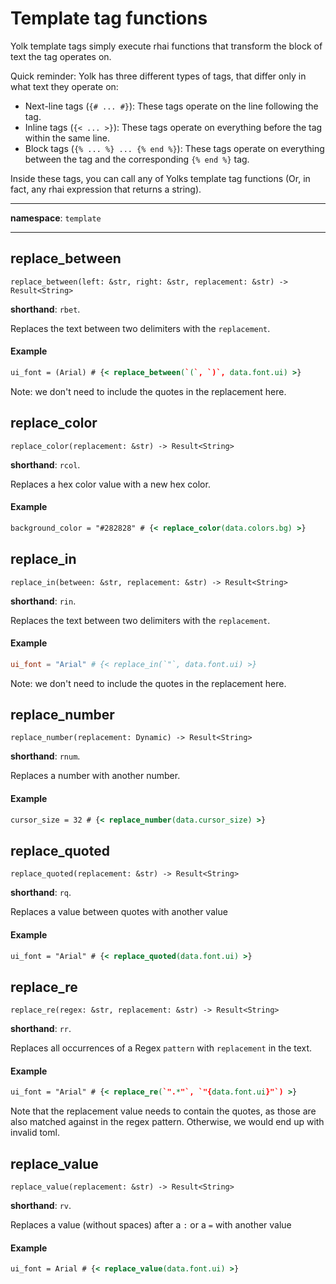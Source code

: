 <div class='rhai-doc'>

# Template tag functions

Yolk template tags simply execute rhai functions that transform the block of text the tag operates on.

Quick reminder: Yolk has three different types of tags, that differ only in what text they operate on:

- Next-line tags (`{# ... #}`): These tags operate on the line following the tag.
- Inline tags (`{< ... >}`): These tags operate on everything before the tag within the same line.
- Block tags (`{% ... %} ... {% end %}`): These tags operate on everything between the tag and the corresponding `{% end %}` tag.

Inside these tags, you can call any of Yolks template tag functions (Or, in fact, any rhai expression that returns a string).

---

**namespace**: `template`

---



<div class='doc-block'>

## replace_between

<div class='doc-content'>

```rust,ignore
replace_between(left: &str, right: &str, replacement: &str) -> Result<String>
```

**shorthand**: `rbet`.

Replaces the text between two delimiters with the `replacement`.

#### Example

```handlebars
ui_font = (Arial) # {< replace_between(`(`, `)`, data.font.ui) >}
```

Note: we don't need to include the quotes in the replacement here.

</div>
</div>




<div class='doc-block'>

## replace_color

<div class='doc-content'>

```rust,ignore
replace_color(replacement: &str) -> Result<String>
```

**shorthand**: `rcol`.

Replaces a hex color value with a new hex color.

#### Example

```handlebars
background_color = "#282828" # {< replace_color(data.colors.bg) >}
```

</div>
</div>




<div class='doc-block'>

## replace_in

<div class='doc-content'>

```rust,ignore
replace_in(between: &str, replacement: &str) -> Result<String>
```

**shorthand**: `rin`.

Replaces the text between two delimiters with the `replacement`.

#### Example

```toml
ui_font = "Arial" # {< replace_in(`"`, data.font.ui) >}
```

Note: we don't need to include the quotes in the replacement here.

</div>
</div>




<div class='doc-block'>

## replace_number

<div class='doc-content'>

```rust,ignore
replace_number(replacement: Dynamic) -> Result<String>
```

**shorthand**: `rnum`.

Replaces a number with another number.

#### Example

```handlebars
cursor_size = 32 # {< replace_number(data.cursor_size) >}
```

</div>
</div>




<div class='doc-block'>

## replace_quoted

<div class='doc-content'>

```rust,ignore
replace_quoted(replacement: &str) -> Result<String>
```

**shorthand**: `rq`.

Replaces a value between quotes with another value

#### Example

```handlebars
ui_font = "Arial" # {< replace_quoted(data.font.ui) >}
```

</div>
</div>




<div class='doc-block'>

## replace_re

<div class='doc-content'>

```rust,ignore
replace_re(regex: &str, replacement: &str) -> Result<String>
```

**shorthand**: `rr`.

Replaces all occurrences of a Regex `pattern` with `replacement` in the text.

#### Example

```handlebars
ui_font = "Arial" # {< replace_re(`".*"`, `"{data.font.ui}"`) >}
```

Note that the replacement value needs to contain the quotes, as those are also matched against in the regex pattern.
Otherwise, we would end up with invalid toml.

</div>
</div>




<div class='doc-block'>

## replace_value

<div class='doc-content'>

```rust,ignore
replace_value(replacement: &str) -> Result<String>
```

**shorthand**: `rv`.

Replaces a value (without spaces) after a `:` or a `=` with another value

#### Example

```handlebars
ui_font = Arial # {< replace_value(data.font.ui) >}
```

</div>
</div>




</div>